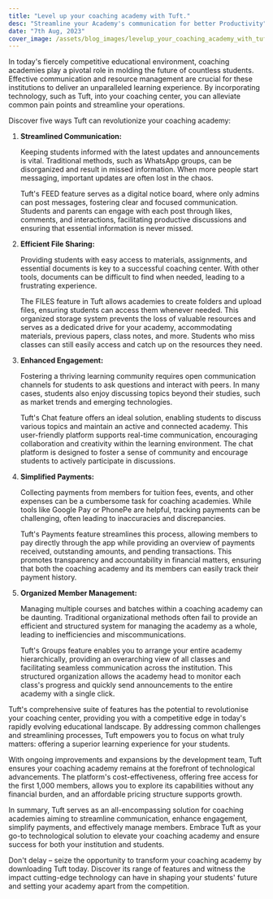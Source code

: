 ```yaml
---
title: "Level up your coaching academy with Tuft."
desc: "Streamline your Academy's communication for better Productivity"
date: "7th Aug, 2023"
cover_image: /assets/blog_images/levelup_your_coaching_academy_with_tuft/cover_photo.png
---
```


In today's fiercely competitive educational environment, coaching academies play a pivotal role in molding the future of countless students. Effective communication and resource management are crucial for these institutions to deliver an unparalleled learning experience. By incorporating technology, such as Tuft, into your coaching center, you can alleviate common pain points and streamline your operations.

Discover five ways Tuft can revolutionize your coaching academy:

1. **Streamlined Communication:**

   Keeping students informed with the latest updates and announcements is vital. Traditional methods, such as WhatsApp groups, can be disorganized and result in missed information. When more people start messaging, important updates are often lost in the chaos.

   Tuft's FEED feature serves as a digital notice board, where only admins can post messages, fostering clear and focused communication. Students and parents can engage with each post through likes, comments, and interactions, facilitating productive discussions and ensuring that essential information is never missed.

2. **Efficient File Sharing:**

   Providing students with easy access to materials, assignments, and essential documents is key to a successful coaching center. With other tools, documents can be difficult to find when needed, leading to a frustrating experience.

   The FILES feature in Tuft allows academies to create folders and upload files, ensuring students can access them whenever needed. This organized storage system prevents the loss of valuable resources and serves as a dedicated drive for your academy, accommodating materials, previous papers, class notes, and more. Students who miss classes can still easily access and catch up on the resources they need.

3. **Enhanced Engagement:**

   Fostering a thriving learning community requires open communication channels for students to ask questions and interact with peers. In many cases, students also enjoy discussing topics beyond their studies, such as market trends and emerging technologies.

   Tuft's Chat feature offers an ideal solution, enabling students to discuss various topics and maintain an active and connected academy. This user-friendly platform supports real-time communication, encouraging collaboration and creativity within the learning environment. The chat platform is designed to foster a sense of community and encourage students to actively participate in discussions.

4. **Simplified Payments:**

   Collecting payments from members for tuition fees, events, and other expenses can be a cumbersome task for coaching academies. While tools like Google Pay or PhonePe are helpful, tracking payments can be challenging, often leading to inaccuracies and discrepancies.

   Tuft's Payments feature streamlines this process, allowing members to pay directly through the app while providing an overview of payments received, outstanding amounts, and pending transactions. This promotes transparency and accountability in financial matters, ensuring that both the coaching academy and its members can easily track their payment history.

5. **Organized Member Management:**

   Managing multiple courses and batches within a coaching academy can be daunting. Traditional organizational methods often fail to provide an efficient and structured system for managing the academy as a whole, leading to inefficiencies and miscommunications.

   Tuft's Groups feature enables you to arrange your entire academy hierarchically, providing an overarching view of all classes and facilitating seamless communication across the institution. This structured organization allows the academy head to monitor each class's progress and quickly send announcements to the entire academy with a single click.

Tuft's comprehensive suite of features has the potential to revolutionise your coaching center, providing you with a competitive edge in today's rapidly evolving educational landscape. By addressing common challenges and streamlining processes, Tuft empowers you to focus on what truly matters: offering a superior learning experience for your students.

With ongoing improvements and expansions by the development team, Tuft ensures your coaching academy remains at the forefront of technological advancements. The platform's cost-effectiveness, offering free access for the first 1,000 members, allows you to explore its capabilities without any financial burden, and an affordable pricing structure supports growth.

In summary, Tuft serves as an all-encompassing solution for coaching academies aiming to streamline communication, enhance engagement, simplify payments, and effectively manage members. Embrace Tuft as your go-to technological solution to elevate your coaching academy and ensure success for both your institution and students.

Don't delay – seize the opportunity to transform your coaching academy by downloading Tuft today. Discover its range of features and witness the impact cutting-edge technology can have in shaping your students' future and setting your academy apart from the competition.
